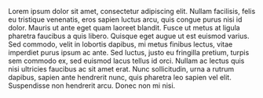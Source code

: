 Lorem ipsum dolor sit amet, consectetur adipiscing elit.
 Nullam facilisis, felis eu tristique venenatis, eros sapien luctus 
 arcu, quis congue purus nisi id dolor. Mauris ut ante eget quam 
 laoreet blandit. Fusce ut metus at ligula pharetra faucibus a quis 
 libero. Quisque eget augue ut est euismod varius. Sed commodo, velit
  in lobortis dapibus, mi metus finibus lectus, vitae imperdiet purus
   ipsum ac ante. Sed luctus, justo eu fringilla pretium, turpis sem 
   commodo ex, sed euismod lacus tellus id orci. Nullam ac lectus quis 
   nisi ultricies faucibus ac sit amet erat. Nunc sollicitudin, urna a 
   rutrum dapibus, sapien ante hendrerit nunc, quis pharetra leo sapien 
   vel elit. Suspendisse non hendrerit arcu. Donec non mi nisi.